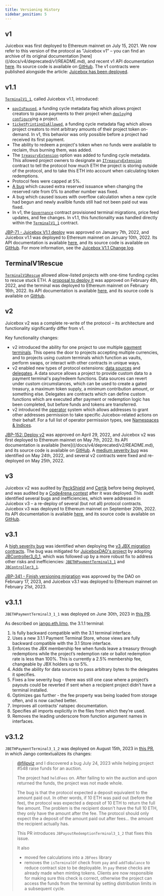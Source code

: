 ```yaml
---
title: Versioning History
sidebar_position: 5
---
```


## v1

Juicebox was first deployed to Ethereum mainnet on July 15, 2021. We now refer to this version of the protocol as "Juicebox v1" – you can find an archive of its original documentation [here]((/docs/v4/deprecated/v1/README.md), and recent v1 API documentation [here](/docs/v4/deprecated/v1/api/README.md). Its source code is available on [GitHub](https://github.com/jbx-protocol/juice-contracts-v1). The v1 contracts were published alongside the article: [Juicebox has been deployed](https://docs.juicebox.money/blog/juicebox-deployed/).

## v1.1

[`TerminalV1_1`](/docs/v4/deprecated/v1/api/terminalv1_1.md), called Juicebox v1.1, introduced:

- [`payIsPaused`](/docs/v4/deprecated/v1/api/interfaces/fundingcyclemetadata2.md), a funding cycle metadata flag which allows project creators to pause payments to their project when [`deploy`](/docs/v4/deprecated/v1/api/terminalv1_1.md#deploy)ing [`configure`](/docs/v4/deprecated/v1/api/terminalv1_1.md#configure)ing a project.
- [`ticketPrintingIsAllowed`](/docs/v4/deprecated/v1/api/interfaces/fundingcyclemetadata2.md), a funding cycle metadata flag which allows project creators to mint arbitrary amounts of their project token on-demand. In v1, this behavior was only possible before a project had received its first payment.
- The ability to redeem a project's token when no funds were available to reclaim, thus burning them, was added.
- The [`treasuryExtension`](/docs/v4/deprecated/v1/api/interfaces/fundingcyclemetadata2.md) option was added to funding cycle metadata. This allowed project owners to designate an [`ITreasuryExtension`](/docs/v4/deprecated/v1/api/interfaces/itreasuryextension.md) contract to tell the protocol how much ETH the project is storing outside of the protocol, and to take this ETH into account when calculating token redemptions.
- Protocol fees were capped at 5%.
- [A bug](https://docs.juicebox.money/v4/deprecated/resources/post-mortem/2021-08-18/) which caused extra reserved issuance when changing the reserved rate from 0% to another number was fixed.
- A bug which caused issues with overflow calculation when a new cycle had begun and newly availble funds still had not been paid out was fixed.
- In v1, the [`Governance`](/docs/v4/deprecated/v1/api/governance.md) contract provisioned terminal migrations, price feed updates, and fee changes. In v1.1, this functionality was handled directly within the [`TerminalV1_1`](/docs/v4/deprecated/v1/api/terminalv1_1.md) contract.

[JBP-71 - Juicebox V1.1 deploy](https://www.jbdao.org/p/71) was approved on January 7th, 2022, and Juicebox v1.1 was deployed to Ethereum mainnet on January 10th, 2022. Its API documentation is available [here](/docs/v4/deprecated/v1/api/terminalv1_1.md), and its source code is available on [GitHub](https://github.com/jbx-protocol/juice-contracts-v1/tree/version/1.1-deploy). For more information, see the [Juicebox V1.1 Change log](https://docs.juicebox.money/blog/juicebox-v1-1-change-log/).

## TerminalV1Rescue

[`TerminalV1Rescue`](/docs/v4/deprecated/v1/api/terminalv1rescue.md) allowed allow-listed projects with one-time funding cycles to rescue stuck ETH. A [proposal to deploy it](https://snapshot.org/#/jbdao.eth/proposal/0x9aa1e823d8157a74cba36107f31e8a88d4e6638b2f2387c3aad3ef57cb3d54c8) was approved on February 4th, 2022, and the terminal was deployed to Ethereum mainnet on February 16th, 2022. Its API documentation is available [here](/docs/v4/deprecated/v1/api/terminalv1rescue.md), and its source code is available on [GitHub](https://github.com/jbx-protocol/juice-contracts-v1/tree/version/rescue).

## v2

Juicebox v2 was a complete re-write of the protocol – its architecture and functionality significantly differ from v1.

Key functionality changes:

- v2 introduced the ability for one project to use multiple [payment terminals](/docs/v4/deprecated/v3/learn/glossary/payment-terminal.md). This opens the door to projects accepting multiple currencies, and to projects using custom terminals which function as vaults, perform swaps, or interact with other contracts in unique ways.
- v2 enabled new types of protocol extensions: [data sources](/docs/v4/deprecated/v3/learn/glossary/data-source.md) and [delegates](/docs/v4/deprecated/v3/learn/glossary/delegate.md). A data source allows a project to provide custom data to a payment terminal's pay/redeem functions. Data sources can revert under custom circumstances, which can be used to create a gated treasury, a maximum token supply, a minimum contribution amount, or something else. Delegates are contracts which can define custom functions which are executed after payment or redemption logic has been completed, but before funds and tokens are transferred.
- v2 introduced the [operator](/docs/v4/deprecated/v3/learn/glossary/operator.md) system which allows addresses to grant other addresses permission to take specific Juicebox-related actions on their behalf. For a full list of operator permission types, see [Namespaces & Indices](/docs/v4/deprecated/v3/build/namespace.md#operator-permissions).

[JBP-152: Deploy v2](https://www.jbdao.org/p/132) was approved on April 29, 2022, and Juicebox v2 was first deployed to Ethereum mainnet on May 7th, 2022. Its API documentation is available [here]((/docs/v4/deprecated/v2/README.md), and its source code is available on [GitHub](https://github.com/jbx-protocol/juice-contracts-v2). A [medium severity bug](/docs/v4/deprecated/v3/resources/post-mortem/2022-05-24.md) was identified on May 24th, 2022, and several v2 contracts were fixed and re-deployed on May 25th, 2022.

## v3

Juicebox v2 was audited by [PeckShield](/pdf/peckshield-audit-report.pdf) and [Certik](/pdf/certik-audit-report.pdf) before being deployed, and was audited by a [Code4rena contest](https://code4rena.com/contests/2022-07-juicebox-v2-contest) after it was deployed. This audit identified several bugs and inefficiencies, which were addressed in Juicebox v3 – a re-deploy of several (but not all) protocol contracts. Juicebox v3 was deployed to Ethereum mainnet on September 20th, 2022. Its API documentation is available [here](/docs/v4/deprecated/v3/README.md), and its source code is available on [GitHub](https://github.com/jbx-protocol/juice-contracts-v3).

## v3.1

A [high severity bug](/docs/v4/deprecated/v3/resources/post-mortem/2023-01-27.md) was identified when deploying the [v3 JBX migration contracts](/docs/v4/deprecated/v3/extensions/juice-v3-migration/README.md). The bug was mitigated for [JuiceboxDAO's project](https://juicebox.money/@juicebox) by adopting [JBController3_0_1](/docs/v4/deprecated/v3/deprecated/or-controllers/jbcontroller3_0_1.md), which was followed up by a more robust fix to address other risks and inefficiencies: [`JBETHPaymentTerminal3_1`](/docs/v4/deprecated/v3/api/contracts/or-payment-terminals/jbethpaymentterminal3_1.md) and [`JBController3_1`](/docs/v4/deprecated/v3/api/contracts/or-controllers/jbcontroller3_1.md).

[JBP-341 - Finish versioning migration](https://snapshot.org/#/jbdao.eth/proposal/0xb7b3ccd64f9b27ed001e7d086b11ae1dc78c56bd525840636a1a79d62ba14ccc) was approved by the DAO on February 17, 2023, and Juicebox v3.1 was deployed to Ethereum mainnet on February 21st, 2023.

## v3.1.1

`JBETHPaymentTerminal3_1_1` was deployed on June 30th, 2023 in [this PR](https://github.com/jbx-protocol/juice-contracts-v3/pull/44).

As described on [jango.eth.limo](https://jango.eth.limo/486B02AA-1D39-44B3-8927-942EE3448A38/README.md), the 3.1.1 terminal:

1. Is fully backward compatible with the 3.1 terminal interface.
2. Uses a new 3.1.1 Payment Terminal Store, whose views are fully backward compatible with the 3.1 Store interface.
3. Enforces the JBX membership fee when funds leave a treasury through redemptions while the project’s redemption rate or ballot redemption rate is less than 100%. This is currently a 2.5% membership fee, changeable by JBX holders up to 5%.
4. Adds the ability for data sources to pass arbitrary bytes to the delegates it specifies.
5. Fixes a low severity bug - there was still one case where a project’s payouts could be reverted if sent when a recipient project didn’t have a terminal installed.
6. Optimizes gas further - the fee property was being loaded from storage often, and is now cached better.
7. Improves all contracts’ natspec documentation.
8. Specifies all imports explicitly in the files from which they’re used.
9. Removes the leading underscore from function argument names in interfaces.

## v3.1.2

`JBETHPaymentTerminal3_1_2` was deployed on August 15th, 2023 in [this PR](https://github.com/jbx-protocol/juice-contracts-v3/pull/51), in which Jango contextualizes its changes:

> [@filipviz](https://github.com/filipviz) and I discovered a bug July 24, 2023 while helping project #548 raise funds for an auction.
>
> The project had `heldFees` on. After failing to win the auction and upon returned the funds, the project was not made whole.
>
> The bug is that the protocol expected a deposit equivalent to the amount paid out. In other words, if 10 ETH was paid out (before the fee), the protocol was expected a deposit of 10 ETH to return the full fee amount. The problem is the recipient doesn't have the full 10 ETH, they only have the amount after the fee. The protocol should only expect the a deposit of the amount paid out after fees... the amount the recipient actually has.
>
> This PR introduces `JBPayoutRedemptionTerminal3_1_2` that fixes this issue.
>
> It also
>
> - moved fee calculations into a `JBFees` library
> - removes the `isTerminalOf` check from `pay` and `addToBalance` to reduce contract size to be deployable. In `pay` these checks are already made when minting tokens. Clients are now responsible for making sure this check is correct, otherwise the project can access the funds from the terminal by setting distribution limits in a subsequent cycle.
